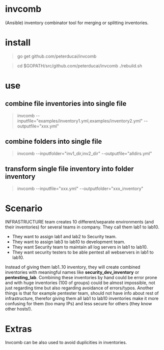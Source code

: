 # invcomb

(Ansible) inventory combinator tool for merging or splitting inventories.

# install 

> go get github.com/peterducai/invcomb

> cd $GOPATH/src/github.com/peterducai/invcomb
> ./rebuild.sh

# use

## combine file inventories into single file

> invcomb --inputfile="examples/inventory1.yml,examples/inventory2.yml" --outputfile="xxx.yml"

## combine folders into single file

> invcomb --inputfolder="inv1_dir,inv2_dir" --outputfile="alldirs.yml"

## transform single file inventory into folder inventory

> invcomb --inputfile="xxx.yml" --outputfolder="xxx_inventory"


# Scenario


INFRASTRUCTURE team creates 10 different/separate environments (and their inventories) for several teams in company. They call them lab1 to lab10.

* They want to assign lab1 and lab2 to Security team.
* They want to assign lab3 to lab10 to development team.
* They want Security team to maintain all log servers in lab1 to lab10.
* They want security testers to be able pentest all webservers in lab1 to lab10.


 Instead of giving them lab1..10 inventory, they will create combined inventories with meaningful names like **security_dev_inventory** or **pentesting_lab**. Combining these inventories by hand could be error prone and with huge inventories (100 of groups) could be almost impossible, not just regarding time but also regarding avoidance of errors/typos. Another things is that for example pentester team, should not have info about rest of infrastructure, therefor giving them all lab1 to lab10 inventories make it more confusing for them (too many IPs) and less secure for others (they know other hosts!).


 # Extras

 Invcomb can be also used to avoid duplicities in inventories.

<!-- see also https://docs.ansible.com/ansible/latest/user_guide/intro_inventory.html#splitting-out-vars -->

 <!-- By default variables are merged/flattened to the specific host before a play is run. This keeps Ansible focused on the Host and Task, so groups don’t really survive outside of inventory and host matching. By default, Ansible overwrites variables including the ones defined for a group and/or host (see DEFAULT_HASH_BEHAVIOUR). The order/precedence is (from lowest to highest):

all group (because it is the ‘parent’ of all other groups)
parent group
child group
host -->
